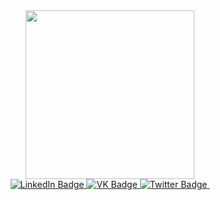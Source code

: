 <div id="header" align="center" >
  <img src="https://media.giphy.com/media/R03zWv5p1oNSQd91EP/giphy.gif" width="270"/>
  <div id="badges" class="links">
  <a href="https://www.linkedin.com/in/artemiy-zemlyanukhin-a56ba9221" class="link">
    <img src="https://img.shields.io/badge/LinkedIn-blue?style=for-the-badge&logo=linkedin&logoColor=white" alt="LinkedIn Badge"/>
  </a>
  <a href="https://vk.com/artzn" class="link">
    <img src="https://img.shields.io/badge/vk-blue?style=for-the-badge&logo=vk&logoColor=white" alt="VK Badge"/>
  </a>
  <a href="https://t.me/artemiszeep" class="link">
    <img src="https://img.shields.io/badge/Twitter-blue?style=for-the-badge&logo=twitter&logoColor=white" alt="Twitter Badge"/>
  </a>
    <img src="https://komarev.com/ghpvc/?username=ArtemisZeep&style=flat-square&color=blue" alt="" class="counter"/>
</div>
</div>


